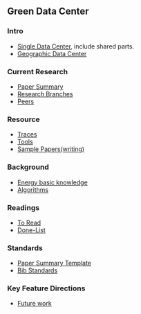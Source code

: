 Green Data Center
---



### Intro
- [Single Data Center](./data-center), include shared parts.
- [Geographic Data Center](./geo-data-center)

### Current Research
- [Paper Summary](./file/paper-summary.md)
- [Research Branches](https://github.com/hxwang/GreenDC-Summary/blob/master/Research-Branches.md)
- [Peers](./file/peers.md)

### Resource
- [Traces](./traces)
- [Tools](./tools)
- [Sample Papers(writing)](./file/SamplePaper.md)

### Background
- [Energy basic knowledge](./energy)
- [Algorithms](./algorithms)

### Readings
- [To Read](./file/ToRead-List.md)
- [Done-List](./file/done-list.md)

### Standards
- [Paper Summary Template](./papers/template.md)
- [Bib Standards](./papers/bibFormat.md)

### Key Feature Directions
- [Future work](https://github.com/hxwang/Private-Documents/tree/master/GreenDCFutureWork)
